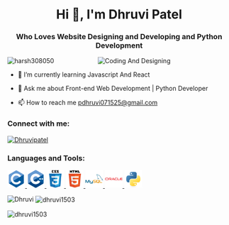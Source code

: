 <h1 align="center">Hi 👋, I'm Dhruvi Patel</h1>
<h3 align="center">Who Loves Website Designing and Developing and Python Development</h3>
<img align="right" alt="Coding And Designing" width="300" src="https://img.freepik.com/free-vector/man-working-laptop-with-coffee-stationary-cartoon-vector-illustration_138676-2206.jpg?w=740&t=st=1717757813~exp=1717758413~hmac=ce699d8a476c7fd65539bfa6f46a066b7a3d1585d8a6474e9785e4d4457275f0">

<p align="left"> <img src="https://komarev.com/ghpvc/?username=harsh308050&label=Profile%20views&color=0e75b6&style=flat" alt="harsh308050" /> </p>

- 🌱 I’m currently learning Javascript And React

- 💬 Ask me about Front-end Web Development | Python Developer

- 📫 How to reach me pdhruvi071525@gmail.com

<h3 align="left">Connect with me:</h3>
<p align="left">
<a href="https://www.linkedin.com/in/dhruvi-patel-160826221/" target="blank"><img align="center" src="https://raw.githubusercontent.com/rahuldkjain/github-profile-readme-generator/master/src/images/icons/Social/linked-in-alt.svg" alt="Dhruvipatel" height="30" width="40" /></a>
</p>

<h3 align="left">Languages and Tools:</h3>
<p align="left"> <a href="https://www.cprogramming.com/" target="_blank" rel="noreferrer"> <img src="https://raw.githubusercontent.com/devicons/devicon/master/icons/c/c-original.svg" alt="c" width="40" height="40"/> </a> <a href="https://www.w3schools.com/cpp/" target="_blank" rel="noreferrer"> <img src="https://raw.githubusercontent.com/devicons/devicon/master/icons/cplusplus/cplusplus-original.svg" alt="cplusplus" width="40" height="40"/> </a> <a href="https://www.w3schools.com/css/" target="_blank" rel="noreferrer"> <img src="https://raw.githubusercontent.com/devicons/devicon/master/icons/css3/css3-original-wordmark.svg" alt="css3" width="40" height="40"/> </a>  <a href="https://www.w3.org/html/" target="_blank" rel="noreferrer"> <img src="https://raw.githubusercontent.com/devicons/devicon/master/icons/html5/html5-original-wordmark.svg" alt="html5" width="40" height="40"/> </a>  <a href="https://www.mysql.com/" target="_blank" rel="noreferrer"> <img src="https://raw.githubusercontent.com/devicons/devicon/master/icons/mysql/mysql-original-wordmark.svg" alt="mysql" width="40" height="40"/> </a> <a href="https://www.oracle.com/" target="_blank" rel="noreferrer"> <img src="https://raw.githubusercontent.com/devicons/devicon/master/icons/oracle/oracle-original.svg" alt="oracle" width="40" height="40"/> </a> <a href="https://www.python.com/" target="_blank" rel="noreferrer"> <img src="https://raw.githubusercontent.com/devicons/devicon/master/icons/python/python-original.svg" alt="python" width="40" height="40"/> </a>  </p>

<p><img align="left" src="https://github-readme-stats.vercel.app/api/top-langs?username=dhruvi1503&show_icons=true&locale=en&layout=compact" alt="Dhruvi" /></p>

<p>&nbsp;<img align="center" src="https://github-readme-stats.vercel.app/api?username=dhruvi1503&show_icons=true&locale=en" alt="dhruvi1503" /></p>

<p><img align="center" src="https://github-readme-streak-stats.herokuapp.com/?user=dhruvi1503&" alt="dhruvi1503" /></p>
